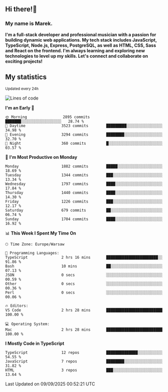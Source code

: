 ## Hi there!👋 ##
### My name is Marek. ###

**I'm a full-stack developer and professional musician with a passion for building dynamic web applications. My tech stack includes JavaScript, TypeScript, Node.js, Express, PostgreSQL, as well as HTML, CSS, Sass and React on the frontend. I'm always learning and exploring new technologies to level up my skills. Let's connect and collaborate on exciting projects!**

## My statistics ##
<sub>Updated every 24h</sub>
<!--START_SECTION:waka-->
![Lines of code](https://img.shields.io/badge/From%20Hello%20World%20I%27ve%20Written-1.4%20million%20lines%20of%20code-blue)

**I'm an Early 🐤** 

```text
🌞 Morning                2895 commits        ███████░░░░░░░░░░░░░░░░░░   28.74 % 
🌆 Daytime                3523 commits        █████████░░░░░░░░░░░░░░░░   34.98 % 
🌃 Evening                3294 commits        ████████░░░░░░░░░░░░░░░░░   32.70 % 
🌙 Night                  360 commits         █░░░░░░░░░░░░░░░░░░░░░░░░   03.57 % 
```
📅 **I'm Most Productive on Monday** 

```text
Monday                   1882 commits        █████░░░░░░░░░░░░░░░░░░░░   18.69 % 
Tuesday                  1344 commits        ███░░░░░░░░░░░░░░░░░░░░░░   13.34 % 
Wednesday                1797 commits        ████░░░░░░░░░░░░░░░░░░░░░   17.84 % 
Thursday                 1440 commits        ████░░░░░░░░░░░░░░░░░░░░░   14.30 % 
Friday                   1226 commits        ███░░░░░░░░░░░░░░░░░░░░░░   12.17 % 
Saturday                 679 commits         ██░░░░░░░░░░░░░░░░░░░░░░░   06.74 % 
Sunday                   1704 commits        ████░░░░░░░░░░░░░░░░░░░░░   16.92 % 
```


📊 **This Week I Spent My Time On** 

```text
🕑︎ Time Zone: Europe/Warsaw

💬 Programming Languages: 
TypeScript               2 hrs 16 mins       ███████████████████████░░   91.86 % 
Bash                     10 mins             ██░░░░░░░░░░░░░░░░░░░░░░░   07.13 % 
JSON                     0 secs              ░░░░░░░░░░░░░░░░░░░░░░░░░   00.59 % 
Other                    0 secs              ░░░░░░░░░░░░░░░░░░░░░░░░░   00.36 % 
Perl                     0 secs              ░░░░░░░░░░░░░░░░░░░░░░░░░   00.06 % 

🔥 Editors: 
VS Code                  2 hrs 28 mins       █████████████████████████   100.00 % 

💻 Operating System: 
Mac                      2 hrs 28 mins       █████████████████████████   100.00 % 
```

**I Mostly Code in TypeScript** 

```text
TypeScript               12 repos            ██████████████░░░░░░░░░░░   54.55 % 
JavaScript               7 repos             ████████░░░░░░░░░░░░░░░░░   31.82 % 
HTML                     3 repos             ███░░░░░░░░░░░░░░░░░░░░░░   13.64 % 
```




 Last Updated on 09/09/2025 00:52:21 UTC
<!--END_SECTION:waka-->

<!--
**MarekSax/MarekSax** is a ✨ _special_ ✨ repository because its `README.md` (this file) appears on your GitHub profile.

Here are some ideas to get you started:

- 🔭 I’m currently working on ...
- 🌱 I’m currently learning ...
- 👯 I’m looking to collaborate on ...
- 🤔 I’m looking for help with ...
- 💬 Ask me about ...
- 📫 How to reach me: ...
- 😄 Pronouns: ...
- ⚡ Fun fact: ...
-->
